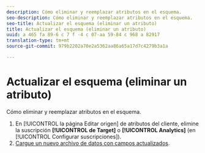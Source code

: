 ```yaml
---
description: Cómo eliminar y reemplazar atributos en el esquema.
seo-description: Cómo eliminar y reemplazar atributos en el esquema.
seo-title: Actualizar el esquema (eliminar un atributo)
title: Actualizar el esquema (eliminar un atributo)
uuid: a 465 fa 89-6 c 7 f -4 c 07-aa 59-84 c 968 a 82917
translation-type: tm+mt
source-git-commit: 979b2202a70e2a5362aa86a65a17d7c4279b3a1a

---
```



# Actualizar el esquema (eliminar un atributo)

Cómo eliminar y reemplazar atributos en el esquema.


1. En [!UICONTROL la página Editar origen] de atributos del cliente, elimine la suscripción **[!UICONTROL de Target]** o **[!UICONTROL Analytics]** (en [!UICONTROL Configurar suscripciones]).
1. [Cargue un nuevo archivo de datos con campos actualizados](../attributes/t-crs-usecase.md#task_BCC327B2A0EF4A1BBB2934013AB92B78).

